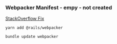 ### Webpacker Manifest - empy - not created
[StackOverflow Fix](https://stackoverflow.com/questions/58520418/rails-webpacker-compile-error-on-production-enviorment)
```
yarn add @rails/webpacker

bundle update webpacker
```